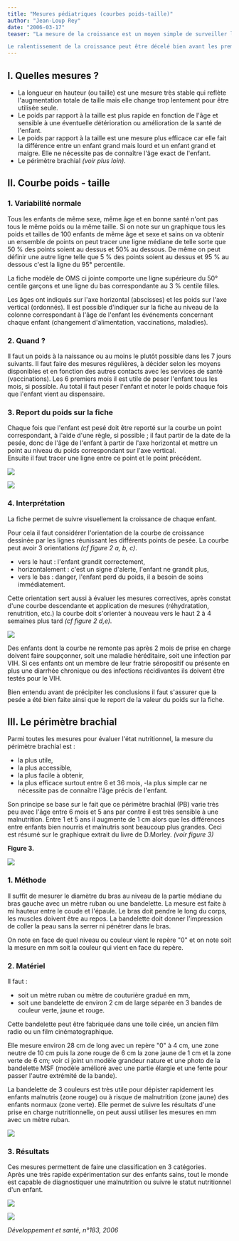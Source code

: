 ```yaml
---
title: "Mesures pédiatriques (courbes poids-taille)"
author: "Jean-Loup Rey"
date: "2006-03-17"
teaser: "La mesure de la croissance est un moyen simple de surveiller la santé des enfants. En effet, l'enfant est par définition un individu qui grandit et après la naissance, sa taille augmente jusqu'à l'âge adulte. Ce processus est influencé d'une part par des facteurs génétiques, d'autre part par des facteurs externes qui sont la nutrition, les infections ou les intoxications. Un apport insuffisant d'aliments perturbe la croissance ; les infections et maladies ont le même effet.

Le ralentissement de la croissance peut être décelé bien avant les premiers signes de la malnutrition. De même ce ralentissement peut être la première manifestation d'une infection ou autre maladie. Ce suivi de la croissance servira également à évaluer la gravité d'une maladie. Aussi, dans les soins aux enfants, il est très important de savoir ce qu'est une croissance normale et comment on peut en déceler les écarts en temps voulu."
---
```


## I. Quelles mesures ?

*   La longueur en hauteur (ou taille) est une mesure très stable qui reflète l'augmentation totale de taille mais elle change trop lentement pour être utilisée seule.
*   Le poids par rapport à la taille est plus rapi­de en fonction de l'âge et sensible à une éven­tuelle détérioration ou amélioration de la santé de l'enfant.
*   Le poids par rapport à la taille est une mesu­re plus efficace car elle fait la différence entre un enfant grand mais lourd et un enfant grand et maigre. Elle ne nécessite pas de connaître l'âge exact de l'enfant.
*   Le périmètre brachial _(voir plus loin)._

## II. Courbe poids - taille

### 1. Variabilité normale

Tous les enfants de même sexe, même âge et en bonne santé n'ont pas tous le même poids ou la même taille. Si on note sur un graphique tous les poids et tailles de 100 enfants de même âge et sexe et sains on va obtenir un ensemble de points on peut tracer une ligne médiane de telle sorte que 50 % des points soient au dessus et 50% au dessous. De même on peut définir une autre ligne telle que 5 % des points soient au dessus et 95 % au dessous c'est la ligne du 95° percentile.

La fiche modèle de OMS ci jointe comporte une ligne supérieure du 50° centile garçons et une ligne du bas correspondante au 3 % centile filles.

Les âges ont indiqués sur l'axe horizontal (abs­cisses) et les poids sur l'axe vertical (ordonnés). Il est possible d'indiquer sur la fiche au niveau de la colonne correspondant à l'âge de l'enfant les événements concernant chaque enfant (change­ment d'alimentation, vaccinations, maladies).

### 2. Quand ?

Il faut un poids à la naissance ou au moins le plutôt possible dans les 7 jours suivants. Il faut faire des mesures régulières, à décider selon les moyens disponibles et en fonction des autres contacts avec les services de santé (vaccinations). Les 6 premiers mois il est utile de peser l'en­fant tous les mois, si possible. Au total il faut peser l'enfant et noter le poids chaque fois que l'enfant vient au dispensaire.

### 3. Report du poids sur la fiche

Chaque fois que l'enfant est pesé doit être reporté sur la courbe un point correspondant, à l'aide d'une règle, si possible ; il faut partir de la date de la pesée, donc de l'âge de l'enfant à partir de l'axe horizontal et mettre un point au niveau du poids correspondant sur l'axe vertical.  
Ensuite il faut tracer une ligne entre ce point et le point précédent.

![](image002-15.jpg)


![](image002.jpg)


### 4. Interprétation

La fiche permet de suivre visuellement la croissance de chaque enfant.

Pour cela il faut considérer l'orientation de la courbe de croissance dessinée par les lignes réunissant les différents points de pesée. La courbe peut avoir 3 orientations _(cf figure 2 a, b, c)_.

*   vers le haut : l'enfant grandit correctement,
*   horizontalement : c'est un signe d'alerte, l'enfant ne grandit plus,
*   vers le bas : danger, l'enfant perd du poids, il a besoin de soins immédiatement.

Cette orientation sert aussi à évaluer les mesures correctives, après constat d'une cour­be descendante et application de mesures (réhydratation, renutrition, etc.) la courbe doit s'orienter à nouveau vers le haut 2 à 4 semaines plus tard _(cf figure 2 d,e)._

![](image004-12.jpg)


Des enfants dont la courbe ne remonte pas après 2 mois de prise en charge doivent faire soupçonner, soit une maladie héréditaire, soit une infection par VIH. Si ces enfants ont un membre de leur fratrie séropositif ou présente en plus une diarrhée chronique ou des infec­tions récidivantes ils doivent être testés pour le VIH.

Bien entendu avant de précipiter les conclu­sions il faut s'assurer que la pesée a été bien faite ainsi que le report de la valeur du poids sur la fiche.

## III. Le périmètre brachial

Parmi toutes les mesures pour évaluer l'état nutritionnel, la mesure du périmètre brachial est :

*   la plus utile,
*   la plus accessible,
*   la plus facile à obtenir,
*   la plus efficace surtout entre 6 et 36 mois, -la plus simple car ne nécessite pas de connaître l'âge précis de l'enfant.

Son principe se base sur le fait que ce péri­mètre brachial (PB) varie très peu avec l'âge entre 6 mois et 5 ans par contre il est très sen­sible à une malnutrition. Entre 1 et 5 ans il augmente de 1 cm alors que les différences entre enfants bien nourris et malnutris sont beaucoup plus grandes. Ceci est résumé sur le graphique extrait du livre de D.Morley. _(voir figure 3)_

**Figure 3.**

![](image006-5.jpg)


### 1. Méthode

Il suffit de mesurer le diamètre du bras au niveau de la partie médiane du bras gauche avec un mètre ruban ou une bandelette. La mesure est faite à mi hauteur entre le coude et l'épaule. Le bras doit pendre le long du corps, les muscles doivent être au repos. La bandelette doit donner l'impression de coller la peau sans la serrer ni pénétrer dans le bras.

On note en face de quel niveau ou couleur vient le repère "0" et on note soit la mesure en mm soit la couleur qui vient en face du repère.

### 2. Matériel

Il faut :

*   soit un mètre ruban ou mètre de couturière gradué en mm,
*   soit une bandelette de environ 2 cm de large séparée en 3 bandes de couleur verte, jaune et rouge.

Cette bandelette peut être fabriquée dans une toile cirée, un ancien film radio ou un film cinématographique.

Elle mesure environ 28 cm de long avec un repère "0" à 4 cm, une zone neutre de 10 cm puis la zone rouge de 6 cm la zone jaune de 1 cm et la zone verte de 6 cm; voir ci joint un modèle grandeur nature et une photo de la bandelette MSF (modèle amélioré avec une partie élargie et une fente pour passer l'autre extrémité de la bande).

La bandelette de 3 couleurs est très utile pour dépister rapidement les enfants malnutris (zone rouge) ou à risque de malnutrition (zone jaune) des enfants normaux (zone verte). Elle permet de suivre les résultats d'une prise en charge nutritionnelle, on peut aussi utiliser les mesures en mm avec un mètre ruban.

![](image006.jpg)


### **3. Résultats**

Ces mesures permettent de faire une classifi­cation en 3 catégories.  
Après une très rapide expérimentation sur des enfants sains, tout le monde est capable de diagnostiquer une malnutrition ou suivre le statut nutritionnel d'un enfant.

![](image008-0.jpg)


![](image008.jpg)


_Développement et santé, n°183, 2006_